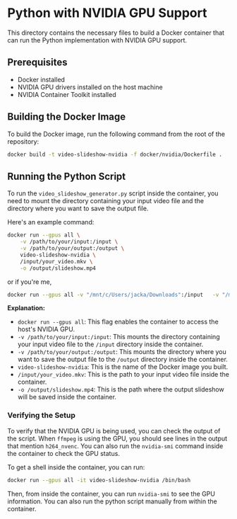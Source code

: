 # Python with NVIDIA GPU Support

This directory contains the necessary files to build a Docker container that can run the Python implementation with NVIDIA GPU support.

## Prerequisites

- Docker installed
- NVIDIA GPU drivers installed on the host machine
- NVIDIA Container Toolkit installed

## Building the Docker Image

To build the Docker image, run the following command from the root of the repository:

```bash
docker build -t video-slideshow-nvidia -f docker/nvidia/Dockerfile .
```

## Running the Python Script

To run the `video_slideshow_generator.py` script inside the container, you need to mount the directory containing your input video file and the directory where you want to save the output file.

Here's an example command:

```bash
docker run --gpus all \
    -v /path/to/your/input:/input \
    -v /path/to/your/output:/output \
    video-slideshow-nvidia \
    /input/your_video.mkv \
    -o /output/slideshow.mp4
```

or if you're me,

```bash
docker run --gpus all -v "/mnt/c/Users/jacka/Downloads":/input   -v "/mnt/c/Users/jacka/Documents/github/video2slideshow":/output   video-slideshow-nvidia   "/input/Porco Rosso (1992) 1080p AAC.mkv"   -o "/output/porco_rosso_nvidia_500.mkv"   --max_frame_length 5   --hwaccel nvenc   --preview 500
```

**Explanation:**

- `docker run --gpus all`: This flag enables the container to access the host's NVIDIA GPU.
- `-v /path/to/your/input:/input`: This mounts the directory containing your input video file to the `/input` directory inside the container.
- `-v /path/to/your/output:/output`: This mounts the directory where you want to save the output file to the `/output` directory inside the container.
- `video-slideshow-nvidia`: This is the name of the Docker image you built.
- `/input/your_video.mkv`: This is the path to your input video file inside the container.
- `-o /output/slideshow.mp4`: This is the path where the output slideshow will be saved inside the container.

### Verifying the Setup

To verify that the NVIDIA GPU is being used, you can check the output of the script. When `ffmpeg` is using the GPU, you should see lines in the output that mention `h264_nvenc`. You can also run the `nvidia-smi` command inside the container to check the GPU status.

To get a shell inside the container, you can run:

```bash
docker run --gpus all -it video-slideshow-nvidia /bin/bash
```

Then, from inside the container, you can run `nvidia-smi` to see the GPU information. You can also run the python script manually from within the container.
